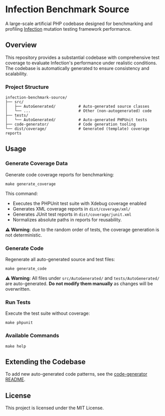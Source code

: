 # Infection Benchmark Source

A large-scale artificial PHP codebase designed for benchmarking and
profiling [Infection](https://infection.github.io/) mutation testing framework performance.


## Overview

This repository provides a substantial codebase with comprehensive test coverage to evaluate
Infection's performance under realistic conditions. The codebase is automatically generated to
ensure consistency and scalability.


### Project Structure

```
infection-benchmark-source/
├── src/
│   ├── AutoGenerated/          # Auto-generated source classes
│   └── ...                     # Other (non-autogenerated) code
├── tests/
│   └── AutoGenerated/          # Auto-generated PHPUnit tests
├── code-generator/             # Code generation tooling
└── dist/coverage/              # Generated (template) coverage reports
```


## Usage

### Generate Coverage Data

Generate code coverage reports for benchmarking:

```shell
make generate_coverage
```

This command:

- Executes the PHPUnit test suite with Xdebug coverage enabled
- Generates XML coverage reports in `dist/coverage/xml/`
- Generates JUnit test reports in `dist/coverage/junit.xml`
- Normalizes absolute paths in reports for reusability.

**⚠️ Warning**: due to the random order of tests, the coverage generation is
not deterministic.


### Generate Code

Regenerate all auto-generated source and test files:

```shell
make generate_code
```

**⚠️ Warning**: All files under `src/AutoGenerated/` and `tests/AutoGenerated/` are auto-generated.
**Do not modify them manually** as changes will be overwritten.


### Run Tests

Execute the test suite without coverage:


```shell
make phpunit
```

### Available Commands

```shell
make help
```


## Extending the Codebase

To add new auto-generated code patterns, see the [code-generator README](code-generator/README.md).

## License

This project is licensed under the MIT License.
